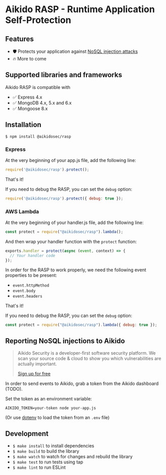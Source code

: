 # Aikido RASP - Runtime Application Self-Protection

## Features

* 🛡️ Protects your application against [NoSQL injection attacks](https://learn.snyk.io/lesson/nosql-injection-attack/)
* 🔥 More to come

## Supported libraries and frameworks

Aikido RASP is compatible with

* ✅ Express 4.x
* ✅ MongoDB 4.x, 5.x and 6.x
* ✅ Mongoose 8.x

## Installation

```shell
$ npm install @aikidosec/rasp
```

### Express

At the very beginning of your app.js file, add the following line:

```js
require('@aikidosec/rasp').protect();
```

That's it!

If you need to debug the RASP, you can set the `debug` option:

```js
require('@aikidosec/rasp').protect({ debug: true });
```

### AWS Lambda

At the very beginning of your handler.js file, add the following line:

```js
const protect = require("@aikidosec/rasp").lambda();
```

And then wrap your handler function with the `protect` function:

```js
exports.handler = protect(async (event, context) => {
  // Your handler code
});
```

In order for the RASP to work properly, we need the following event properties to be present:

* `event.httpMethod`
* `event.body`
* `event.headers`

That's it!

If you need to debug the RASP, you can set the `debug` option:

```js
const protect = require("@aikidosec/rasp").lambda({ debug: true });
```

## Reporting NoSQL injections to Aikido

> Aikido Security is a developer-first software security platform. We scan your source code & cloud to show you which vulnerabilities are actually important.
>
> [Sign up for free](https://app.aikido.dev/login)

In order to send events to Aikido, grab a token from the Aikido dashboard (TODO).

Set the token as an environment variable:

```shell
AIKIDO_TOKEN=your-token node your-app.js
```

(Or use [dotenv](dotenv) to load the token from an `.env` file)

## Development

* `$ make install` to install dependencies
* `$ make build` to build the library
* `$ make watch` to watch for changes and rebuild the library
* `$ make test` to run tests using tap
* `$ make lint` to run ESLint
